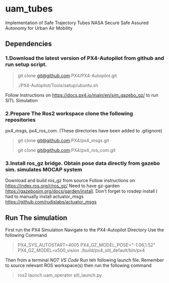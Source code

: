 # uam_tubes
Implementation of Safe Trajectory Tubes NASA Secure Safe Assured Autonomy for Urban Air Mobility

## Dependencies

### 1.Download the latest version of PX4-Autopilot from github and run setup script.
> git clone git@github.com:PX4/PX4-Autopilot.git
> 
> ./PX4-Autopilot/Tools/setup/ubuntu.sh

Follow Instructions on https://docs.px4.io/main/en/sim_gazebo_gz/ to run SITL Simulation

### 2.Prepare The Ros2 workspace clone the following repositories
px4_msgs, px4_ros_com. (These  directories have been added to .gitignore)
> git clone git@github.com:PX4/px4_msgs.git
> 
> git clone git@github.com:PX4/px4_ros_com.git

### 3.Install ros_gz bridge. Obtain pose data directly from gazebo sim. simulates MOCAP system
Download and build ros_gz from source Follow instructions on https://index.ros.org/r/ros_gz/
Need to have gz-garden https://gazebosim.org/docs/garden/install.
Don't forget to rosdep install
I had to manually install actuator_msgs https://github.com/rudislabs/actuator_msgs

## Run The simulation
First run the PX4 Simulation
Navigate to the PX4-Autopilot Directory Use the following Command
>PX4_SYS_AUTOSTART=4005 PX4_GZ_MODEL_POSE="-1.06,1.52" PX4_GZ_MODEL=x500_vision ./build/px4_sitl_default/bin/px4

Then from a terminal *NOT VS Code* Run teh following launch file.
Remember to source relevant ROS workspace(s) then run the following command

>ros2 launch uam_operator sitl_launch.py
